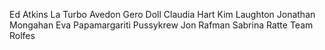 Ed Atkins
La Turbo Avedon
Gero Doll
Claudia Hart
Kim Laughton
Jonathan Mongahan
Eva Papamargariti
Pussykrew
Jon Rafman
Sabrina Ratte
Team Rolfes
